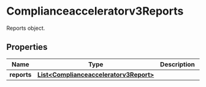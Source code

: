 

# Complianceacceleratorv3Reports

Reports object.

## Properties

| Name | Type | Description | Notes |
|------------ | ------------- | ------------- | -------------|
|**reports** | [**List&lt;Complianceacceleratorv3Report&gt;**](Complianceacceleratorv3Report.md) |  |  [optional] |



